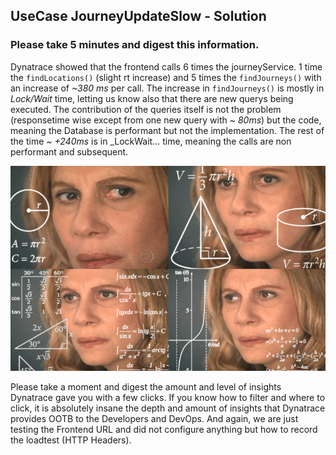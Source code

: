 ## UseCase JourneyUpdateSlow - Solution

### Please take 5 minutes and digest this information.

Dynatrace showed that the frontend calls 6 times the journeyService. 1 time the `findLocations()` (slight rt increase) and 5 times the `findJourneys()` with an increase of _~380 ms_ per call. The increase in `findJourneys()` is mostly in _Lock/Wait_ time, letting us know also that there are new querys being executed. The contribution of the queries itself is not the problem (responsetime wise except from one new query with _~ 80ms_) but the code, meaning the Database is performant but not the implementation. The rest of the time _~ +240ms_ is in _LockWait… time, meaning the calls are non performant and subsequent.

![](../../../assets/images/meme_think.png)

Please take a moment and digest the amount and level of insights Dynatrace gave you with a few clicks. If you know how to filter and where to click, it is absolutely insane the depth and amount of insights that Dynatrace provides OOTB to the Developers and DevOps.
And again, we are just testing the Frontend URL and did not configure anything but how to record the loadtest (HTTP Headers).